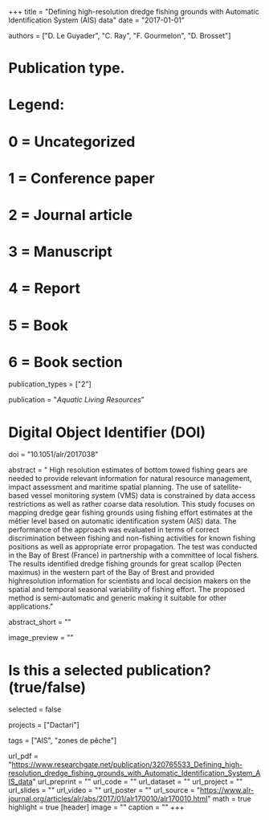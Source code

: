 +++
title = "Defining high-resolution dredge fishing grounds with Automatic Identification System (AIS) data"
date = "2017-01-01"


authors = ["D. Le Guyader", "C. Ray", "F. Gourmelon", "D. Brosset"]

# Publication type.
# Legend:
# 0 = Uncategorized
# 1 = Conference paper
# 2 = Journal article
# 3 = Manuscript
# 4 = Report
# 5 = Book
# 6 = Book section
publication_types = ["2"]

publication = "*Aquatic Living Resources*" 

# Digital Object Identifier (DOI)
doi = "10.1051/alr/2017038"

abstract = " High resolution estimates of bottom towed fishing gears are needed to provide relevant information for natural resource management, impact assessment and maritime spatial planning. The use of satellite-based vessel monitoring system (VMS) data is constrained by data access restrictions as well as rather coarse data resolution. This study focuses on mapping dredge gear fishing grounds using fishing effort estimates at the métier level based on automatic identification system (AIS) data. The performance of the approach was evaluated in terms of correct discrimination between fishing and non-fishing activities for known fishing positions as well as appropriate error propagation. The test was conducted in the Bay of Brest (France) in partnership with a committee of local fishers. The results identified dredge fishing grounds for great scallop (Pecten maximus) in the western part of the Bay of Brest and provided highresolution information for scientists and local decision makers on the spatial and temporal seasonal variability of fishing effort. The proposed method is semi-automatic and generic making it suitable for other applications."

abstract_short = ""

image_preview = ""

# Is this a selected publication? (true/false)
selected = false

projects = ["Dactari"]

tags = ["AIS", "zones de pêche"]

url_pdf = "https://www.researchgate.net/publication/320765533_Defining_high-resolution_dredge_fishing_grounds_with_Automatic_Identification_System_AIS_data"
url_preprint = ""
url_code = ""
url_dataset = ""
url_project = ""
url_slides = ""
url_video = ""
url_poster = ""
url_source = "https://www.alr-journal.org/articles/alr/abs/2017/01/alr170010/alr170010.html"
math = true
highlight = true
[header]
image = ""
caption = ""
+++
